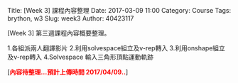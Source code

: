 Title: [Week 3] 課程內容整理
Date: 2017-03-09 11:00
Category: Course
Tags: brython, w3
Slug: week3
Author: 40423117


[Week 3] 第三週課程內容概要整理。

1.各組派兩人翻譯影片
2.利用solvespace組立及v-rep轉入
3.利用onshape組立及v-rep轉入
4.Solvespace 輸入三角形頂點運動軌跡

<!-- PELICAN_END_SUMMARY -->

[<b><font color="#FF0000">內容待整理...預計上傳時間 2017/04/09..</font></b>]